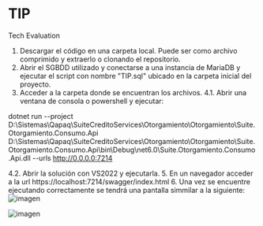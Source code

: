 # TIP
Tech Evaluation

1. Descargar el código en una carpeta local. Puede ser como archivo comprimido y extraerlo o clonando el repositorio.
2. Abrir el SGBDD utilizado y conectarse a una instancia de MariaDB y ejecutar el script con nombre "TIP.sql" ubicado en la carpeta inicial del proyecto.
3. Acceder a la carpeta donde se encuentran los archivos.
4.1. Abrir una ventana de consola o powershell y ejecutar:

dotnet run --project D:\Sistemas\Qapaq\SuiteCreditoServices\Otorgamiento\Otorgamiento\Suite.Otorgamiento.Consumo.Api D:\Sistemas\Qapaq\SuiteCreditoServices\Otorgamiento\Otorgamiento\Suite.Otorgamiento.Consumo.Api\bin\Debug\net6.0\Suite.Otorgamiento.Consumo.Api.dll --urls http://0.0.0.0:7214

4.2. Abrir la solución con VS2022 y ejecutarla.
5. En un navegador acceder a la url https://localhost:7214/swagger/index.html
6. Una vez se encuentre ejecutando correctamente se tendrá una pantalla simmilar a la siguiente: 
![imagen](https://user-images.githubusercontent.com/558058/157581923-084972eb-b0be-493e-a3c7-c2c496dd5707.png)

![imagen](https://user-images.githubusercontent.com/558058/157581957-801bfe8a-eb2d-4064-8481-f823579f02cc.png)
